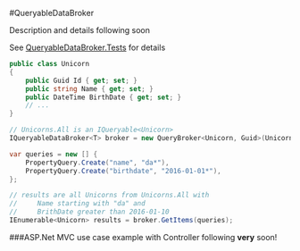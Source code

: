 #QueryableDataBroker

Description and details following soon

See [QueryableDataBroker.Tests](./QueryableDataBroker.Tests) for details

```cs
public class Unicorn
{
    public Guid Id { get; set; }
    public string Name { get; set; }
    public DateTime BirthDate { get; set; }
    // ...
}
```

```cs
// Unicorns.All is an IQueryable<Unicorn>
IQueryableDataBroker<T> broker = new QueryBroker<Unicorn, Guid>(Unicorns.All, u => u.Id);

var queries = new [] {
    PropertyQuery.Create("name", "da*"),
    PropertyQuery.Create("birthdate", "2016-01-01*"),
};

// results are all Unicorns from Unicorns.All with
//     Name starting with "da" and 
//     BrithDate greater than 2016-01-10
IEnumerable<Unicorn> results = broker.GetItems(queries);
```

###ASP.Net MVC use case example with Controller following **very** soon!